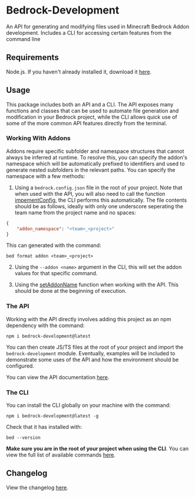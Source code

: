 # Bedrock-Development

An API for generating and modifying files used in Minecraft Bedrock Addon development. Includes a CLI for accessing certain features from the command line

## Requirements

Node.js. If you haven't already installed it, download it [here](https://nodejs.org/en/).

## Usage

This package includes both an API and a CLI. The API exposes many functions and classes that can be used to automate file generation and modification in your Bedrock project, while the CLI allows quick use of some of the more common API features directly from the terminal.

### Working With Addons

Addons require specific subfolder and namespace structures that cannot always be inferred at runtime. To resolve this, you can specify the addon's namespace which will be automatically prefixed to identifiers and used to generate nested subfolders in the relevant paths. You can specify the namespace with a few methods:

1. Using a `bedrock.config.json` file in the root of your project. Note that when used with the API, you will also need to call the function [impementConfig](docs/api/modules.md#implementconfig), the CLI performs this automatically. The file contents should be as follows, ideally with only one underscore seperating the team name from the project name and no spaces:

```json
{
	"addon_namespace": "<team>_<project>"
}
```

This can generated with the command:

```
bed format addon <team>_<project>
```

2. Using the `--addon <name>` argument in the CLI, this will set the addon values for that specific command.

3. Using the [setAddonName](docs/api/modules.md#setaddonname) function when working with the API. This should be done at the beginning of execution.

### The API

Working with the API directly involves adding this project as an npm dependency with the command:

```
npm i bedrock-development@latest
```

You can then create JS/TS files at the root of your project and import the `bedrock-development` module. Eventually, examples will be included to demonstrate some uses of the API and how the environment should be configured.

You can view the API documentation [here](docs/api/modules.md).

### The CLI

You can install the CLI globally on your machine with the command:

```
npm i bedrock-development@latest -g
```

Check that it has installed with:

```
bed --version
```

**Make sure you are in the root of your project when using the CLI**. You can view the full list of available commands [here](https://github.com/DauntlessStudio/Bedrock-Developments/wiki/commands).

## Changelog

View the changelog [here](changelog.md).
